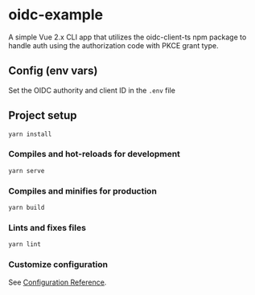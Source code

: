 # oidc-example
A simple Vue 2.x CLI app that utilizes the oidc-client-ts npm package to handle auth using the authorization code with PKCE grant type.

## Config (env vars)
Set the OIDC authority and client ID in the `.env` file


## Project setup
```
yarn install
```

### Compiles and hot-reloads for development
```
yarn serve
```

### Compiles and minifies for production
```
yarn build
```

### Lints and fixes files
```
yarn lint
```

### Customize configuration
See [Configuration Reference](https://cli.vuejs.org/config/).
